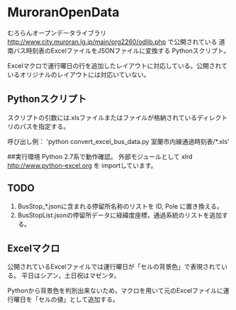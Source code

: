 # MuroranOpenData
むろらんオープンデータライブラリ <http://www.city.muroran.lg.jp/main/org2260/odlib.php> で公開されている
道南バス時刻表のExcelファイルをJSONファイルに変換する Pythonスクリプト。

Excelマクロで運行曜日の行を追加したレイアウトに対応している。公開されているオリジナルのレイアウトには対応いていない。

## Pythonスクリプト
スクリプトの引数には.xlsファイルまたはファイルが格納されているディレクトリのパスを指定する。

呼び出し例：
'python convert_excel_bus_data.py 室蘭市内線通過時刻表/*.xls'

##実行環境
Python 2.7系で動作確認。
外部モジュールとして xlrd <http://www.python-excel.org> を importしています。

## TODO

1. BusStop_*.jsonに含まれる停留所名称のリストを ID, Pole に置き換える。
2. BusStopList.jsonの停留所データに経緯度座標，通過系統のリストを追加する。

## Excelマクロ

公開されているExcelファイルでは運行曜日が「セルの背景色」で表現されている。
平日はシアン，土日祝はマゼンタ。

Pythonから背景色を判別出来ないため，マクロを用いて元のExcelファイルに運行曜日を「セルの値」として追加する。
